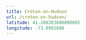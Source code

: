 ```yaml
---
title: Croton-on-Hudson
url: /croton-on-hudson/
latitude: 41.208383600000005
longitude: -73.8901688
---
```

